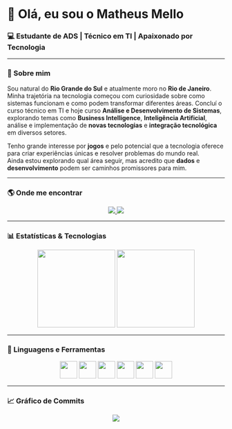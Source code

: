 <!-- Banner ou título chamativo -->
<h1 align="left">👋 Olá, eu sou o Matheus Mello</h1>
<h3 align="left">💻 Estudante de ADS | Técnico em TI | Apaixonado por Tecnologia</h3>

---

### 📌 Sobre mim
Sou natural do **Rio Grande do Sul** e atualmente moro no **Rio de Janeiro**.  
Minha trajetória na tecnologia começou com curiosidade sobre como sistemas funcionam e como podem transformar diferentes áreas. Concluí o curso técnico em TI e hoje curso **Análise e Desenvolvimento de Sistemas**, explorando temas como **Business Intelligence**, **Inteligência Artificial**, análise e implementação de **novas tecnologias** e **integração tecnológica** em diversos setores.

Tenho grande interesse por **jogos** e pelo potencial que a tecnologia oferece para criar experiências únicas e resolver problemas do mundo real.  
Ainda estou explorando qual área seguir, mas acredito que **dados** e **desenvolvimento** podem ser caminhos promissores para mim.  
 

---
### 🌎 Onde me encontrar
<p align="center">
    <a href="https://github.com/mmellozzz">
        <img src="https://custom-icon-badges.demolab.com/github/followers/mmellozzz?color=236ad3&labelColor=1155ba&style=for-the-badge&logo=github&label=Seguidores&logoColor=white"/>
    </a>
    <a href="https://www.linkedin.com/in/matheus-mello-4913622a9">
        <img src="https://custom-icon-badges.demolab.com/badge/LinkedIn-0A66C2?style=for-the-badge&logo=linkedin&logoColor=white"/>
    </a>
</p>

---

### 📊 Estatísticas & Tecnologias
<p align="center">
  <img height="180em" src="https://github-readme-stats.vercel.app/api?username=mmellozzz&show_icons=true&theme=tokyonight&include_all_commits=true&count_private=true&locale=pt-br"/>
  <img height="180em" src="https://github-readme-stats.vercel.app/api/top-langs/?username=mmellozzz&layout=compact&theme=tokyonight&custom_title=Tecnologias"/>
</p>

---

### 🚀 Linguagens e Ferramentas
<p align="center">
    <img src="https://cdn.jsdelivr.net/gh/devicons/devicon/icons/html5/html5-plain.svg" width="40" height="40"/>
    <img src="https://cdn.jsdelivr.net/gh/devicons/devicon/icons/css3/css3-plain.svg" width="40" height="40"/>
    <img src="https://cdn.jsdelivr.net/gh/devicons/devicon/icons/java/java-plain.svg" width="40" height="40"/>
    <img src="https://cdn.jsdelivr.net/gh/devicons/devicon/icons/python/python-plain.svg" width="40" height="40"/>
    <img src="https://cdn.jsdelivr.net/gh/devicons/devicon/icons/postgresql/postgresql-plain.svg" width="40" height="40"/>
    <img src="https://cdn.jsdelivr.net/gh/devicons/devicon/icons/git/git-plain.svg" width="40" height="40"/>
</p>

---



### 📈 Gráfico de Commits
<p align="center">
  <img src="https://github-readme-activity-graph.vercel.app/graph?username=mmellozzz&theme=tokyo-night&hide_border=true"/>
</p>

